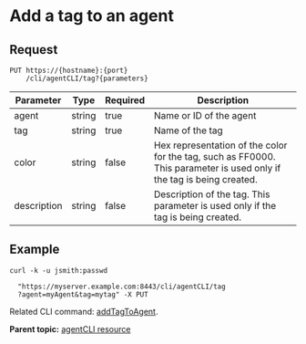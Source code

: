# Add a tag to an agent

## Request

```
PUT https://{hostname}:{port}
    /cli/agentCLI/tag?{parameters}

```

|Parameter|Type|Required|Description|
|---------|----|--------|-----------|
|agent|string|true|Name or ID of the agent|
|tag|string|true|Name of the tag|
|color|string|false|Hex representation of the color for the tag, such as FF0000. This parameter is used only if the tag is being created.|
|description|string|false|Description of the tag. This parameter is used only if the tag is being created.|

## Example

```
curl -k -u jsmith:passwd 
   
  "https://myserver.example.com:8443/cli/agentCLI/tag
  ?agent=myAgent&tag=mytag" -X PUT
```

Related CLI command: [addTagToAgent](udclient_addtagtoagent.md).

**Parent topic:** [agentCLI resource](../../com.ibm.udeploy.api.doc/topics/rest_cli_agentcli.md)


